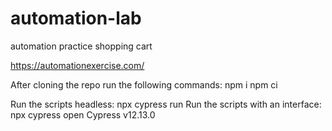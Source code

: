 # automation-lab
automation practice shopping cart

https://automationexercise.com/

After cloning the repo run the following commands:
npm i
npm ci

Run the scripts headless: npx cypress run
Run the scripts with an interface: npx cypress open
Cypress v12.13.0
